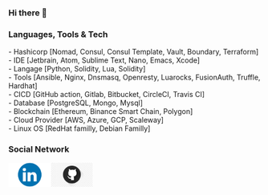 ### Hi there 👋

### Languages, Tools & Tech 
<p>
- Hashicorp [Nomad, Consul, Consul Template, Vault, Boundary, Terraform] <br/>
- IDE [Jetbrain, Atom, Sublime Text, Nano, Emacs, Xcode] <br/>
- Langage [Python, Solidity, Lua, Solidity] <br/>
- Tools [Ansible, Nginx, Dnsmasq, Openresty, Luarocks, FusionAuth, Truffle, Hardhat] <br/>
- CICD [GitHub action, Gitlab, Bitbucket, CircleCI, Travis CI] <br/>
- Database [PostgreSQL, Mongo, Mysql] <br/>
- Blockchain [Ethereum, Binance Smart Chain, Polygon] <br/>
- Cloud Provider [AWS, Azure, GCP, Scaleway] <br/>    
- Linux OS [RedHat familly, Debian Familly] <br/>   
</p>

### Social Network
<p>
    <a href="https://www.linkedin.com/in/vpelissi/" rel="nofollow"> <img align="left"
            src="img/linkedin.png"
            alt="linkedin" height="48px" style="max-width: 100%;"> </a>
    <a href="https://github.com/vpelissi" rel="nofollow"> <img align="left"
            src="img/github.png"
            alt="github" height="48px" style="max-width: 100%;"> </a>
</p>
